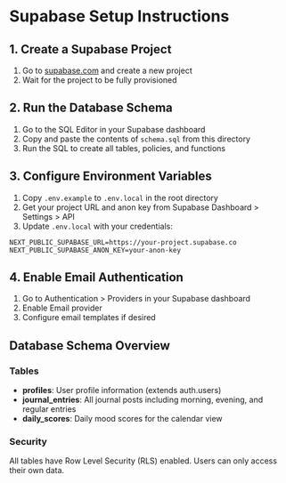 # Supabase Setup Instructions

## 1. Create a Supabase Project

1. Go to [supabase.com](https://supabase.com) and create a new project
2. Wait for the project to be fully provisioned

## 2. Run the Database Schema

1. Go to the SQL Editor in your Supabase dashboard
2. Copy and paste the contents of `schema.sql` from this directory
3. Run the SQL to create all tables, policies, and functions

## 3. Configure Environment Variables

1. Copy `.env.example` to `.env.local` in the root directory
2. Get your project URL and anon key from Supabase Dashboard > Settings > API
3. Update `.env.local` with your credentials:

```
NEXT_PUBLIC_SUPABASE_URL=https://your-project.supabase.co
NEXT_PUBLIC_SUPABASE_ANON_KEY=your-anon-key
```

## 4. Enable Email Authentication

1. Go to Authentication > Providers in your Supabase dashboard
2. Enable Email provider
3. Configure email templates if desired

## Database Schema Overview

### Tables

- **profiles**: User profile information (extends auth.users)
- **journal_entries**: All journal posts including morning, evening, and regular entries
- **daily_scores**: Daily mood scores for the calendar view

### Security

All tables have Row Level Security (RLS) enabled. Users can only access their own data.
